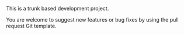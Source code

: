 This is a trunk based development project.

You are welcome to suggest new features or bug fixes by using the pull request Git template.
